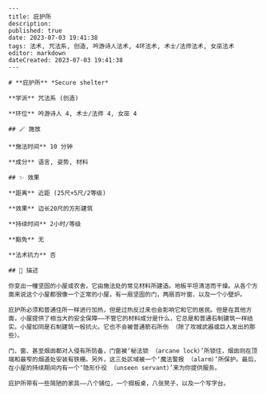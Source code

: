 
    ---
    title: 庇护所
    description: 
    published: true
    date: 2023-07-03 19:41:38
    tags: 法术, 咒法系, 创造, 吟游诗人法术, 4环法术, 术士/法师法术, 女巫法术
    editor: markdown
    dateCreated: 2023-07-03 19:41:38
    ---

    # **庇护所** *Secure shelter*

    **学派** 咒法系 (创造) 

    **环位** 吟游诗人 4, 术士/法师 4, 女巫 4

    ## 🪄 施放

    **施法时间** 10 分钟

    **成分** 语言, 姿势, 材料

    ## ✨ 效果  

    **距离** 近距 (25尺+5尺/2等级) 

    **效果** 边长20尺的方形建筑 

    **持续时间** 2小时/等级 

    **豁免** 无

    **法术抗力** 否

    ## 📖 描述

    你变出一幢坚固的小屋或农舍，它由施法处的常见材料所建造。地板平坦清洁而干燥。从各个方面来说这个小屋都很像一个正常的小屋，有一扇坚固的门，两扇百叶窗，以及一个小壁炉。

    庇护所必须和普通住所一样进行加热，但是过热反过来也会影响它和它的居民。但是在其他方面，小屋提供了相当大的安全保障——不管它的材料成分是什么，它总是和普通石制建筑一样结实。小屋如同是石制建筑一般抗火。它也不会被普通箭石所伤 （除了攻城武器或巨人发出的那些）。

    门、窗、甚至烟囱都对入侵有所防备，门窗被‘秘法锁 （arcane lock）’所锁住，烟囱则在顶端和最窄的烟道处安装有铁栅。另外，这三处区域被一个‘魔法警报 （alarm）’所保护。最后，在小屋的持续期间内有一个‘隐形仆役 （unseen servant）’来为你提供服务。

    庇护所带有一些简陋的家具——八个铺位，一个搁板桌，八张凳子，以及一个写字台。
    